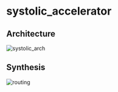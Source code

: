 # systolic_accelerator

## Architecture
![systolic_arch](https://github.com/user-attachments/assets/0016a013-999b-448e-a310-be22dab816b0)

## Synthesis
![routing](https://github.com/user-attachments/assets/4308a409-63bb-45ae-bd6e-74cec2c543b7)
